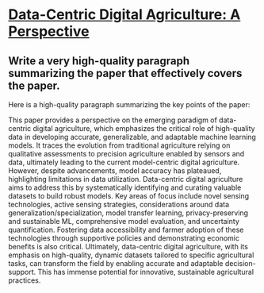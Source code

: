 # [Data-Centric Digital Agriculture: A Perspective](https://arxiv.org/abs/2312.03437)

## Write a very high-quality paragraph summarizing the paper that effectively covers the paper.

 Here is a high-quality paragraph summarizing the key points of the paper:

This paper provides a perspective on the emerging paradigm of data-centric digital agriculture, which emphasizes the critical role of high-quality data in developing accurate, generalizable, and adaptable machine learning models. It traces the evolution from traditional agriculture relying on qualitative assessments to precision agriculture enabled by sensors and data, ultimately leading to the current model-centric digital agriculture. However, despite advancements, model accuracy has plateaued, highlighting limitations in data utilization. Data-centric digital agriculture aims to address this by systematically identifying and curating valuable datasets to build robust models. Key areas of focus include novel sensing technologies, active sensing strategies, considerations around data generalization/specialization, model transfer learning, privacy-preserving and sustainable ML, comprehensive model evaluation, and uncertainty quantification. Fostering data accessibility and farmer adoption of these technologies through supportive policies and demonstrating economic benefits is also critical. Ultimately, data-centric digital agriculture, with its emphasis on high-quality, dynamic datasets tailored to specific agricultural tasks, can transform the field by enabling accurate and adaptable decision-support. This has immense potential for innovative, sustainable agricultural practices.
